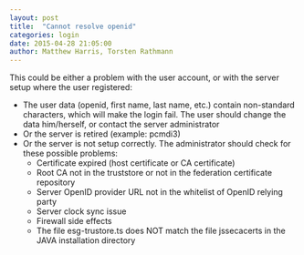 ```yaml
---
layout: post
title:  "Cannot resolve openid"
categories: login
date: 2015-04-28 21:05:00
author: Matthew Harris, Torsten Rathmann
---
```


This could be either a problem with the user account, or with the server setup where the user registered:

* The user data (openid, first name, last name, etc.) contain non-standard characters, which will make the login fail. The user should change the data him/herself, or contact the server administrator
* Or the server is retired (example: pcmdi3)
* Or the server is not setup correctly. The administrator should check for these possible problems:
  * Certificate expired (host certificate or CA certificate)
  * Root CA not in the truststore or not in the federation certificate repository
  * Server OpenID provider URL not in the whitelist of OpenID relying party
  * Server clock sync issue
  * Firewall side effects
  * The file esg-trustore.ts does NOT match the file jssecacerts in the JAVA installation directory

